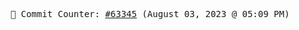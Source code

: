 <p align="center">
    <samp>
        📮 Commit Counter: <a href="https://github.com/Javascript-void0/Javascript-void0/commits/main">#63345</a> (August 03, 2023 @ 05:09 PM)
    </samp>
</p>